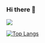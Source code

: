 ### Hi there 👋

<img src="https://github-readme-stats-git-master-curtismills-projects.vercel.app/api?username=curtismills&show_icons=true&show=reviews,discussions_started,discussions_answered,prs_merged,prs_merged_percentage&theme=radical" />

[![Top Langs](https://github-readme-stats-git-master-curtismills-projects.vercel.app/api/top-langs/?username=curtismills&langs_count=12&layout=compact&theme=radical)](https://github.com/anuraghazra/github-readme-stats)

<!--
**CurtisMills/CurtisMills** is a ✨ _special_ ✨ repository because its `README.md` (this file) appears on your GitHub profile.

github-readme-stats-git-master-curtismills-projects.vercel.app
Here are some ideas to get you started:

- 🔭 I’m currently working on ...
- 🌱 I’m currently learning ...
- 👯 I’m looking to collaborate on ...
- 🤔 I’m looking for help with ...
- 💬 Ask me about ...
- 📫 How to reach me: ...
- 😄 Pronouns: ...
- ⚡ Fun fact: ...
-->
